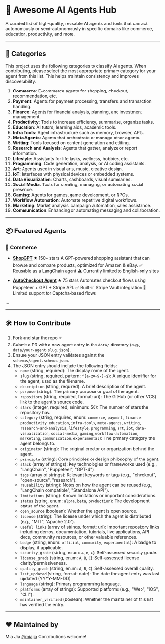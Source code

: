# 🧠 Awesome AI Agents Hub

A curated list of high-quality, reusable AI agents and tools that can act autonomously or semi-autonomously in specific domains like commerce, education, productivity, and more.

---

## 🧭 Categories

This project uses the following categories to classify AI agents. When contributing, please select the most appropriate primary category for your agent from this list. This helps maintain consistency and improves discoverability.

1. **Commerce**: E-commerce agents for shopping, checkout, recommendation, etc.
2. **Payment**: Agents for payment processing, transfers, and transaction handling.
3. **Finance**: Agents for financial analysis, planning, and investment management.
4. **Productivity**: Tools to increase efficiency, summarize, organize tasks.
5. **Education**: AI tutors, learning aids, academic tools.
6. **Infra Tools**: Agent infrastructure such as memory, browser, APIs.
7. **Meta Agents**: Agents that orchestrate or manage other agents.
8. **Writing**: Tools focused on content generation and editing.
9. **Research and Analysis**: Agents that gather, analyze or report information.
10. **Lifestyle**: Assistants for life tasks, wellness, hobbies, etc.
11. **Programming**: Code generation, analysis, or AI coding assistants.
12. **Art**: Agents used in visual arts, music, creative design.
13. **IoT**: Interfaces with physical devices or embedded systems.
14. **Data Visualization**: Charts, dashboards, visual summaries.
15. **Social Media**: Tools for creating, managing, or automating social presence.
16. **Gaming**: Agents for games, game development, or NPCs.
17. **Workflow Automation**: Automate repetitive digital workflows.
18. **Marketing**: Market analysis, campaign automation, sales assistance.
19. **Communication**: Enhancing or automating messaging and collaboration.

---

## 📦 Featured Agents

### 🛒 Commerce

- **[ShopGPT](https://github.com/user/shopgpt)**
  🟊 150+ stars
  A GPT-powered shopping assistant that can browse and compare products, optimized for Amazon & eBay.
  ✅ Reusable as a LangChain agent
  ⚠️ Currently limited to English-only sites

- **[AutoCheckout Agent](https://github.com/user/autocheckout-agent)**
  🟊 75 stars
  Automates checkout flows using Puppeteer + GPT + Stripe API.
  ✅ Built-in Stripe Vault integration
  🚧 Limited support for Captcha-based flows

...

---

## 🛠️ How to Contribute

1. Fork and star the repo ⭐
2. Submit a PR with a new agent entry in the `data/` directory (e.g., `data/your-agent-slug.json`).
3. Ensure your JSON entry validates against the `schemas/agent.schema.json`.
4. The JSON entry should include the following fields:
    - `name` (string, required): The display name of the agent.
    - `slug` (string, required, pattern: `^[a-z0-9-]+$`): A unique identifier for the agent, used as the filename.
    - `description` (string, required): A brief description of the agent.
    - `purpose` (string): The primary purpose or goal of the agent.
    - `repository` (string, required, format: uri): The GitHub (or other VCS) link to the agent's source code.
    - `stars` (integer, required, minimum: 50): The number of stars the repository has.
    - `category` (string, required, enum: `commerce`, `payment`, `finance`, `productivity`, `education`, `infra-tools`, `meta-agents`, `writing`, `research-and-analysis`, `lifestyle`, `programming`, `art`, `iot`, `data-visualization`, `social-media`, `gaming`, `workflow-automation`, `marketing`, `communication`, `experimental`): The primary category the agent belongs to.
    - `originator` (string): The original creator or organization behind the agent.
    - `principle` (string): Core principles or design philosophy of the agent.
    - `stack` (array of strings): Key technologies or frameworks used (e.g., "LangChain", "Puppeteer", "GPT-4").
    - `tags` (array of strings): Relevant keywords or tags (e.g., "checkout", "open-source", "research").
    - `reusability` (string): Notes on how the agent can be reused (e.g., "LangChain compatible", "Standalone API").
    - `limitations` (string): Known limitations or important considerations.
    - `status` (string, enum: `alpha`, `beta`, `production`): The development status of the agent.
    - `open_source` (boolean): Whether the agent is open source.
    - `license` (string): The license under which the agent is distributed (e.g., "MIT", "Apache 2.0").
    - `useful_links` (array of strings, format: uri): Important repository links including demos, documentation, tutorials, live applications, API docs, community resources, or other valuable references.
    - `badge` (string, enum: `official`, `community`, `experimental`): A badge to display, if applicable.
    - `security_grade` (string, enum: `A`, `B`, `C`): Self-assessed security grade.
    - `license_grade` (string, enum: `A`, `B`, `C`): Self-assessed license clarity/permissiveness.
    - `quality_grade` (string, enum: `A`, `B`, `C`): Self-assessed overall quality.
    - `last_updated` (string, format: date): The date the agent entry was last updated (YYYY-MM-DD).
    - `language` (string): Primary programming language.
    - `platforms` (array of strings): Supported platforms (e.g., "Web", "iOS", "CLI").
    - `maintainer_verified` (boolean): Whether the maintainer of this list has verified the entry.

---

## ❤️ Maintained by

Mia Jia [@miajia](https://github.com/miajia)
Contributions welcome!
